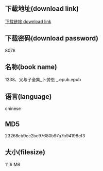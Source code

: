 ## 下载地址(download link)
[下载链接 download link](https://voluble-croquembouche-d321dc.netlify.app/?s=1238%E3%80%81%E7%88%B6%E4%B8%8E%E5%AD%90%E5%85%A8%E9%9B%86_%E5%8D%9C%E5%8A%B3%E6%81%A9+_.epub)

## 下载密码(download password)
8078

## 名称(book name)
1238、父与子全集_卜劳恩 _.epub.epub

## 语言(language)
chinese

## MD5
23268eb9ec2bc97680b97a7b94198ef3

## 大小(filesize)
11.9 MB

